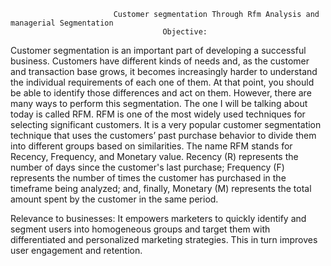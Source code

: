                            Customer segmentation Through Rfm Analysis and managerial Segmentation
                                      Objective:
Customer segmentation is an important part of developing a successful business. Customers have different kinds of needs and, as the customer and transaction base grows, it becomes increasingly harder to understand the individual requirements of each one of them. At that point, you should be able to identify those differences and act on them. However, there are many ways to perform this segmentation. The one I  will be talking about today is called RFM.
RFM is one of the most widely used techniques for selecting significant customers. It is a very popular customer segmentation technique that uses the customers’ past purchase behavior to divide them into different groups based on similarities.
The name RFM stands for Recency, Frequency, and Monetary value. Recency (R) represents the number of days since the customer's last purchase; Frequency (F) represents the number of times the customer has purchased in the timeframe being analyzed; and, finally, Monetary (M) represents the total amount spent by the customer in the same period.

Relevance to businesses: It empowers marketers to quickly identify and segment users into homogeneous groups and target them with differentiated and personalized marketing strategies. This in turn improves user engagement and retention.
